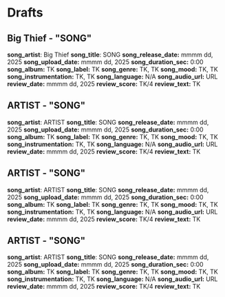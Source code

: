 # Drafts

<!-- 
METADATA STRUCTURE GUIDE
========================

SONG METADATA (song_* fields):
- song_artist: Artist/band name
- song_title: Song title
- song_release_date: When song was released (Python converts to YYYY-MM-DD)
- song_upload_date: When uploaded to platform (Python converts to YYYY-MM-DD)
- song_duration_sec: Duration in MM:SS format (Python converts to seconds)
- song_album: Album name (or "Single" if standalone)
- song_label: Record label or releasing entity
- song_genre: Musical genre(s) - can include multiple separated by commas
- song_mood: Emotional tone/atmosphere - can include multiple separated by commas
- song_instrumentation: Primary instruments used - can include multiple separated by commas
- song_language: Song language or N/A for instrumentals
- song_audio_url: YouTube/Bandcamp/etc. link

REVIEW METADATA (review_* fields):
- review_date: When review was written and published (Python converts to YYYY-MM-DD)
- review_score: Rating out of 4 (Python converts to decimal)
- review_text: Your review description

AUTOMATIC FIELDS:
- review_id: Auto-generated unique identifier
-->

## Big Thief - "SONG"
**song_artist**: Big Thief
**song_title**: SONG
**song_release_date:** mmmm dd, 2025
**song_upload_date:** mmmm dd, 2025
**song_duration_sec:** 0:00
**song_album:** TK
**song_label:** TK
**song_genre:** TK, TK
**song_mood:** TK, TK
**song_instrumentation:** TK, TK
**song_language:** N/A
**song_audio_url:** URL
**review_date:** mmmm dd, 2025
**review_score:** TK/4
**review_text:** TK

## ARTIST - "SONG"
**song_artist**: ARTIST
**song_title**: SONG
**song_release_date:** mmmm dd, 2025
**song_upload_date:** mmmm dd, 2025
**song_duration_sec:** 0:00
**song_album:** TK
**song_label:** TK
**song_genre:** TK, TK
**song_mood:** TK, TK
**song_instrumentation:** TK, TK
**song_language:** N/A
**song_audio_url:** URL
**review_date:** mmmm dd, 2025
**review_score:** TK/4
**review_text:** TK

## ARTIST - "SONG"
**song_artist**: ARTIST
**song_title**: SONG
**song_release_date:** mmmm dd, 2025
**song_upload_date:** mmmm dd, 2025
**song_duration_sec:** 0:00
**song_album:** TK
**song_label:** TK
**song_genre:** TK, TK
**song_mood:** TK, TK
**song_instrumentation:** TK, TK
**song_language:** N/A
**song_audio_url:** URL
**review_date:** mmmm dd, 2025
**review_score:** TK/4
**review_text:** TK

## ARTIST - "SONG"
**song_artist**: ARTIST
**song_title**: SONG
**song_release_date:** mmmm dd, 2025
**song_upload_date:** mmmm dd, 2025
**song_duration_sec:** 0:00
**song_album:** TK
**song_label:** TK
**song_genre:** TK, TK
**song_mood:** TK, TK
**song_instrumentation:** TK, TK
**song_language:** N/A
**song_audio_url:** URL
**review_date:** mmmm dd, 2025
**review_score:** TK/4
**review_text:** TK
